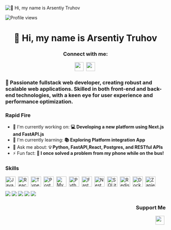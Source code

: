 ![👋 Hi, my name is Arsentiy Truhov](https://sun9-31.userapi.com/impg/xZN2gJF8NfzOMZuWfisyzA8qHBWommStc52Xqw/HHsjEufw8zM.jpg?size=1280x596&quality=96&sign=ec122332ee58ab1cac8a5272d77ce713&type=album)

![Profile views](https://komarev.com/ghpvc/?username=Yuukich1&label=Profile%20views&color=0e75b6&style=flat)

<div id="toc">
  <ul align="center" style="list-style: none">
    <summary>
      <h1>
        👋 Hi, my name is Arsentiy Truhov
      </h1>
    </summary>
  </ul>
</div>

**<h3 align="center">Connect with me:</h3>** 
<p align="center"><a href="https://github.com/yuukich1" target="_blank"><img src="https://img.shields.io/badge/GitHub-100000?style=flat&logo=github&logoColor=white" height="28" style="margin-right: 4px"></a> <a href="ultimapgg@gmail.com" target="_blank"><img src="https://img.shields.io/badge/Gmail-D14836?style=flat&logo=gmail&logoColor=white" height="28" style="margin-right: 4px"></a></p>

 **<h3 align="left">🚀 Passionate fullstack web developer, creating robust and scalable web applications. Skilled in both front-end and back-end technologies, with a keen eye for user experience and performance optimization.</h3>**

**<h3 align="left">Rapid Fire</h3>**

- 💼 I'm currently working on: **💻 Developing a new platform using Next.js and FastAPI.js**
- 🌱 I'm currently learning: **📚 Exploring Platform integration App**
- 💬 Ask me about: **💡 Python, FastAPI,React, Postgres, and RESTful APIs**
- ⚡ Fun fact: **🎢 I once solved a problem from my phone while on the bus!**

 **<h3 align="left">Skills</h3>**

<div style="display: flex; flex-wrap: wrap; gap: 4px; justify-content: left;"><img src="https://img.shields.io/badge/JavaScript-F7DF1C?logo=javascript&logoColor=white" height="32" alt="JavaScript" style="margin-right: 4px"> <img src="https://img.shields.io/badge/React-20232A?logo=react&logoColor=61DAFB" height="32" alt="React" style="margin-right: 4px"> <img src="https://img.shields.io/badge/TypeScript-3178C6?logo=typescript&logoColor=white" height="32" alt="TypeScript" style="margin-right: 4px"> <img src="https://img.shields.io/badge/PostgreSQL-316192?logo=postgresql&logoColor=white" height="32" alt="PostgreSQL" style="margin-right: 4px"> <img src="https://img.shields.io/badge/MySQL-4479A1?logo=mysql&logoColor=white" height="32" alt="MySQL" style="margin-right: 4px"> <img src="https://img.shields.io/badge/Python-306998?logo=python&logoColor=white" height="32" alt="Python" style="margin-right: 4px"> <img src="https://img.shields.io/badge/FastAPI-009688?logo=fastapi&logoColor=white" height="32" alt="FastAPI" style="margin-right: 4px"> <img src="https://img.shields.io/badge/NestJS-E0234E?logo=nestjs&logoColor=white" height="32" alt="NestJS" style="margin-right: 4px"> <img src="https://img.shields.io/badge/SQLite-003B57?logo=sqlite&logoColor=white" height="32" alt="SQLite" style="margin-right: 4px"> <img src="https://img.shields.io/badge/Redis-DC382D?logo=redis&logoColor=white" height="32" alt="Redis" style="margin-right: 4px"> <img src="https://img.shields.io/badge/Docker-2496ED?logo=docker&logoColor=white" height="32" alt="Docker" style="margin-right: 4px"> <img src="https://img.shields.io/badge/Zapier-FA6F00?logo=zapier&logoColor=white" height="32" alt="Zapier" style="margin-right: 4px"></div>

![](https://github-profile-summary-cards.vercel.app/api/cards/profile-details?username=yuukich1&theme=solarized)
![](https://github-profile-summary-cards.vercel.app/api/cards/most-commit-language?username=yuukich1&theme=solarized)
![](https://github-profile-summary-cards.vercel.app/api/cards/repos-per-language?username=yuukich1&theme=solarized)
![](https://github-profile-summary-cards.vercel.app/api/cards/stats?username=yuukich1&theme=solarized)
![](https://github-profile-summary-cards.vercel.app/api/cards/productive-time?username=yuukich1&theme=solarized)



 **<h3 align="right">Support Me</h3>**

<p align="right"><a href="https://ko-fi.com/yuukich1" target="_blank"><img src="https://img.shields.io/badge/Ko--fi-343B45?style=for-the-badge&logo=kofi&logoColor=Black" height="28" style="margin-right: 4px"></a></p>
